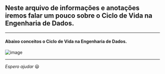 ## Neste arquivo de informações e anotações iremos falar um pouco sobre o Ciclo de Vida na Engenharia de Dados. 

---

#### Abaixo conceitos o Ciclo de Vida na Engenharia de Dados.

![image](https://github.com/Phelipe-Sempreboni/tutorials-informations-notes/assets/57469401/2fe7214b-7599-48a5-b8ec-ddba61c8f35f)

---

_Espero ajudar_ :smiley:
